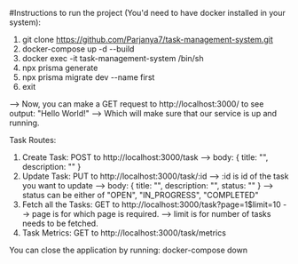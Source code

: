 #Instructions to run the project (You'd need to have docker installed in your system):
  1) git clone https://github.com/Parjanya7/task-management-system.git
  2) docker-compose up -d --build
  3) docker exec -it task-management-system /bin/sh
  4) npx prisma generate
  5) npx prisma migrate dev --name first
  6) exit

--> Now, you can make a GET request to http://localhost:3000/ to see output: "Hello World!"
--> Which will make sure that our service is up and running.

Task Routes:
  1) Create Task: POST to http://localhost:3000/task
    --> body: { title: "", description: "" }
  2) Update Task: PUT to http://localhost:3000/task/:id
    --> :id is id of the task you want to update
    --> body: { title: "", description: "", status: "" }
    --> status can be either of "OPEN", "IN_PROGRESS", "COMPLETED"
  3) Fetch all the Tasks: GET to http://localhost:3000/task?page=1$limit=10
    --> page is for which page is required.
    --> limit is for number of tasks needs to be fetched.
  4) Task Metrics: GET to http://localhost:3000/task/metrics

You can close the application by running: docker-compose down